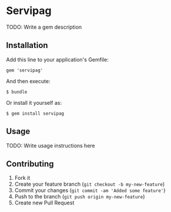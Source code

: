 # Servipag

TODO: Write a gem description

## Installation

Add this line to your application's Gemfile:

    gem 'servipag'

And then execute:

    $ bundle

Or install it yourself as:

    $ gem install servipag

## Usage

TODO: Write usage instructions here

## Contributing

1. Fork it
2. Create your feature branch (`git checkout -b my-new-feature`)
3. Commit your changes (`git commit -am 'Added some feature'`)
4. Push to the branch (`git push origin my-new-feature`)
5. Create new Pull Request
